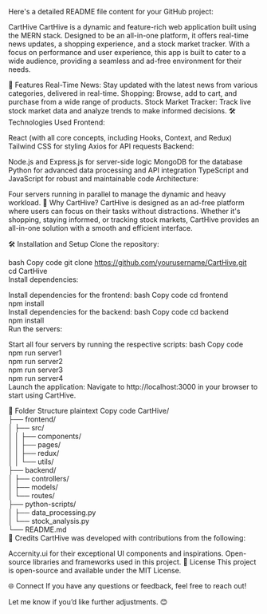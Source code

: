 
Here's a detailed README file content for your GitHub project:

CartHive
CartHive is a dynamic and feature-rich web application built using the MERN stack. Designed to be an all-in-one platform, it offers real-time news updates, a shopping experience, and a stock market tracker. With a focus on performance and user experience, this app is built to cater to a wide audience, providing a seamless and ad-free environment for their needs.

🚀 Features
Real-Time News: Stay updated with the latest news from various categories, delivered in real-time.
Shopping: Browse, add to cart, and purchase from a wide range of products.
Stock Market Tracker: Track live stock market data and analyze trends to make informed decisions.
🛠️ Technologies Used
Frontend:

React (with all core concepts, including Hooks, Context, and Redux)
Tailwind CSS for styling
Axios for API requests
Backend:

Node.js and Express.js for server-side logic
MongoDB for the database
Python for advanced data processing and API integration
TypeScript and JavaScript for robust and maintainable code
Architecture:

Four servers running in parallel to manage the dynamic and heavy workload.
🌟 Why CartHive?
CartHive is designed as an ad-free platform where users can focus on their tasks without distractions. Whether it's shopping, staying informed, or tracking stock markets, CartHive provides an all-in-one solution with a smooth and efficient interface.




🛠️ Installation and Setup
Clone the repository:

bash
Copy code
git clone https://github.com/yourusername/CartHive.git  
cd CartHive  
Install dependencies:

Install dependencies for the frontend:
bash
Copy code
cd frontend  
npm install  
Install dependencies for the backend:
bash
Copy code
cd backend  
npm install  
Run the servers:

Start all four servers by running the respective scripts:
bash
Copy code
npm run server1  
npm run server2  
npm run server3  
npm run server4  
Launch the application:
Navigate to http://localhost:3000 in your browser to start using CartHive.

🔧 Folder Structure
plaintext
Copy code
CartHive/  
├── frontend/  
│   ├── src/  
│   │   ├── components/  
│   │   ├── pages/  
│   │   ├── redux/  
│   │   └── utils/  
├── backend/  
│   ├── controllers/  
│   ├── models/  
│   └── routes/  
├── python-scripts/  
│   ├── data_processing.py  
│   └── stock_analysis.py  
└── README.md  
🤝 Credits
CartHive was developed with contributions from the following:

Accernity.ui for their exceptional UI components and inspirations.
Open-source libraries and frameworks used in this project.
📝 License
This project is open-source and available under the MIT License.

🌐 Connect
If you have any questions or feedback, feel free to reach out!

Let me know if you’d like further adjustments. 😊
